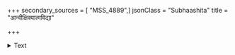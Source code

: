 +++
secondary_sources = [ "MSS_4889",]
jsonClass = "Subhaashita"
title = "आन्वीक्षिक्यात्मविद्या"

+++

<details><summary>Text</summary>

आन्वीक्षिक्यात्मविद्या स्याद् ईक्षणात् सुखदुःखयोः।  
ईक्षमाणस् तया तत्त्वं हर्षशोकौ व्युदस्यति॥
</details>
